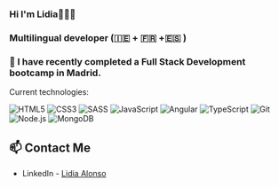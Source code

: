
### Hi I'm Lidia👩🏽‍💻 
### Multilingual developer (🇮🇪 + 🇫🇷 +🇪🇸 )
### 📌  I have recently completed a Full Stack Development bootcamp in Madrid. 

 Current technologies: 

![HTML5](https://img.shields.io/badge/-HTML5-E34F26?style=plastic&logo=html5&logoColor=white)
![CSS3](https://img.shields.io/badge/-CSS3-1572B6?style=plastic&logo=css3&logoColor=white)
![SASS](https://img.shields.io/badge/-SASS-CC6699?style=plastic&logo=sass&logoColor=white)
![JavaScript](https://img.shields.io/badge/-JavaScript-F7DF1E?style=plastic&logo=JavaScript&logoColor=black)
![Angular](https://img.shields.io/badge/-Angular-DD0031?style=plastic&logo=angular)
![TypeScript](https://img.shields.io/badge/-TypeScript-3178C6?style=plastic&logo=TypeScript&logoColor=white)
![Git](https://img.shields.io/badge/-Git-F05032?style=plastic&logo=git&logoColor=white)
![Node.js](https://img.shields.io/badge/-Node.js-339933?style=plastic&logo=node.js&logoColor=white)
![MongoDB](https://img.shields.io/badge/-MongoDB-47A248?style=plastic&logo=MongoDB&logoColor=white)

## 📫 Contact Me

- LinkedIn - [Lidia Alonso ](https://www.linkedin.com/in/alonsolidia/)






